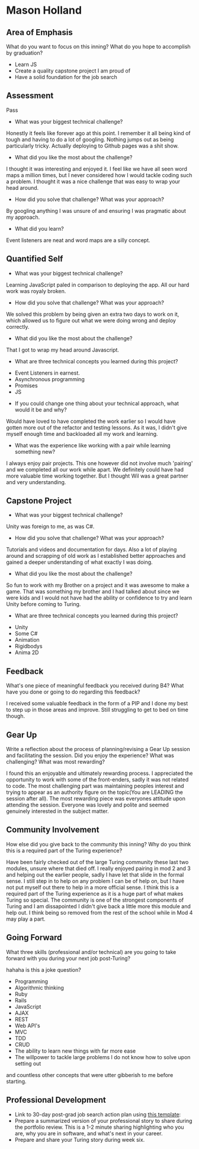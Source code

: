 # Mason Holland

## Area of Emphasis

What do you want to focus on this inning? What do you hope to accomplish by graduation?

- Learn JS
- Create a quality capstone project I am proud of
- Have a solid foundation for the job search 

## Assessment

Pass

* What was your biggest technical challenge? 

Honestly it feels like forever ago at this point. I remember it all being kind of tough and having to do a lot of googling. Nothing jumps out as being particularly tricky. Actually deploying to Github pages was a shit show. 

* What did you like the most about the challenge?

I thought it was interesting and enjoyed it. I feel like we have all seen word maps a million times, but I never considered how I would tackle coding such a problem. I thought it was a nice challenge that was easy to wrap your head around. 

* How did you solve that challenge? What was your approach?

By googling anything I was unsure of and ensuring I was pragmatic about my approach.

* What did you learn?

Event listeners are neat and word maps are a silly concept. 

## Quantified Self

* What was your biggest technical challenge?

Learning JavaScript paled in comparison to deploying the app. All our hard work was royaly broken. 

* How did you solve that challenge? What was your approach?

We solved this problem by being given an extra two days to work on it, which allowed us to figure out what we were doing wrong and deploy correctly. 

* What did you like the most about the challenge?

That I got to wrap my head around Javascript. 

* What are three technical concepts you learned during this project?

- Event Listeners in earnest. 
- Asynchronous programming
- Promises
- JS

* If you could change one thing about your technical approach, what would it be and why?

Would have loved to have completed the work earlier so I would have gotten more out of the refactor and testing lessons. As it was, I didn't give myself enough time and backloaded all my work and learning. 

* What was the experience like working with a pair while learning something new?

I always enjoy pair projects. This one however did not involve much 'pairing' and we completed all our work while apart. We definitely could have had more valuable time working together. But I thought Wil was a great partner and very understanding. 

## Capstone Project

* What was your biggest technical challenge?

Unity was foreign to me, as was C#.

* How did you solve that challenge? What was your approach?

Tutorials and videos and documentation for days. Also a lot of playing around and scrapping of old work as I established better approaches and gained a deeper understanding of what exactly I was doing. 

* What did you like the most about the challenge?

So fun to work with my Brother on a project and it was awesome to make a game. That was something my brother and I had talked about since we were kids and I would not have had the ability or confidence to try and learn Unity before coming to Turing. 

* What are three technical concepts you learned during this project?

- Unity
- Some C#
- Animation
- Rigidbodys
- Anima 2D

## Feedback

What's one piece of meaningful feedback you received during B4? What have you done or going to do regarding this feedback?

I received some valuable feedback in the form of a PIP and I done my best to step up in those areas and improve. Still struggling to get to bed on time though. 

## Gear Up

Write a reflection about the process of planning/revising a Gear Up session and facilitating the session. Did you enjoy the experience? What was challenging? What was most rewarding?

I found this an enjoyable and ultimately rewarding process. I appreciated the opportunity to work with some of the front-enders, sadly it was not related to code. The most challenging part was maintaining peoples interest and trying to appear as an authority figure on the topic(You are LEADING the session after all). The most rewarding piece was everyones attitude upon attending the session. Everyone was lovely and polite and seemed genuinely interested in the subject matter. 

## Community Involvement

How else did you give back to the community this inning? Why do you think this is a required part of the Turing experience?

Have been fairly checked out of the large Turing community these last two modules, unsure where that died off. I really enjoyed pairing in mod 2 and 3 and helping out the earlier people, sadly I have let that slide in the formal sense. I still step in to help on any problem I can be of help on, but I have not put myself out there to help in a more official sense. I think this is a required part of the Turing experience as it is a huge part of what makes Turing so special. The community is one of the strongest components of Turing and I am dissapointed I didn't give back a little more this module and help out. I think being so removed from the rest of the school while in Mod 4 may play a part. 

## Going Forward

What three skills (professional and/or technical) are you going to take forward with you during your next job post-Turing?

hahaha is this a joke question?

- Programming
- Algorithmic thinking
- Ruby
- Rails
- JavaScript
- AJAX
- REST
- Web API's
- MVC
- TDD
- CRUD
- The ability to learn new things with far more ease
- The willpower to tackle large problems I do not know how to solve upon setting out

and countless other concepts that were utter gibberish to me before starting. 


## Professional Development

* Link to 30-day post-grad job search action plan using [this template](https://github.com/turingschool/career-development-curriculum/blob/master/module_four/post_grad_plan.md): 
* Prepare a summarized version of your professional story to share during the portfolio review. This is a 1-2 minute sharing highlighting who you are, why you are in software, and what's next in your career.
* Prepare and share your Turing story during week six.
